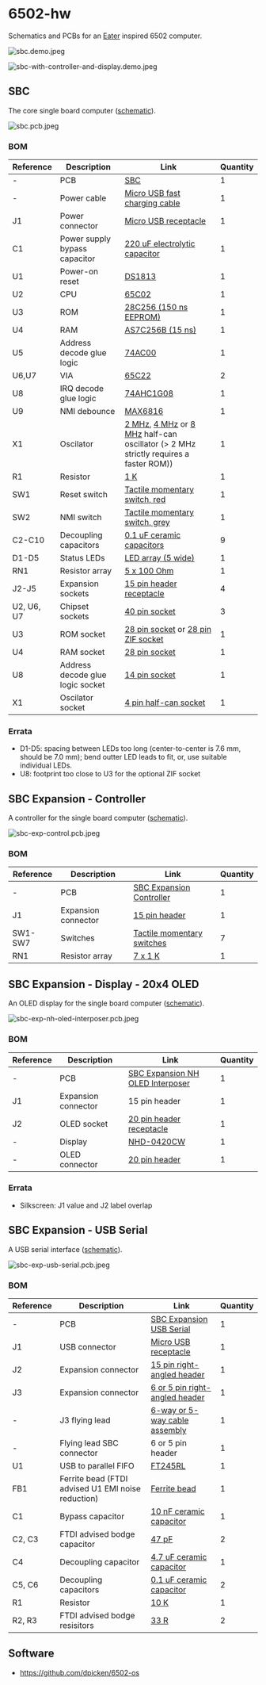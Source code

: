 # 6502-hw

Schematics and PCBs for an [Eater](https://eater.net/6502) inspired 6502 computer.

![sbc.demo.jpeg](/jpeg/sbc.demo.jpeg)

![sbc-with-controller-and-display.demo.jpeg](/jpeg/sbc-with-controller-and-display.demo.jpeg)

## SBC

The core single board computer ([schematic](/pdf/sbc.pdf)).

![sbc.pcb.jpeg](/jpeg/sbc.pcb.jpeg)

### BOM
|Reference|Description|Link|Quantity|
|-|-|-|-|
|-|PCB|[SBC](/sbc/sbc.kicad_pcb)|1|
|-|Power cable|[Micro USB fast charging cable](https://www.amazon.com/dp/B01MTXZ3U8/ref=as_li_ss_tl?ie=UTF8&linkCode=sl1&tag=ugreenus-20&linkId=31529940240bda22dced279b3f113739&language=en_US)|1|
|J1|Power connector|[Micro USB receptacle](https://www.digikey.com/en/products/detail/amphenol-icc-fci/10118194-0001LF/2785389)|1|
|C1|Power supply bypass capacitor|[220 uF electrolytic capacitor](https://www.digikey.com/en/products/detail/panasonic-electronic-components/ECE-A0JKA221/44725)|1|
|U1|Power-on reset|[DS1813](https://www.digikey.com/en/products/detail/maxim-integrated/DS1813R-5-T-R/789080)|1|
|U2|CPU|[65C02](https://www.jameco.com/z/W65C02S6TPG-14-Western-Design-Center-MPU-8-Bit-14MHz-65KB-Memory-40-Pin-PDIP_2143638.html)|1|
|U3|ROM|[28C256 (150 ns EEPROM)](https://www.jameco.com/z/28C256-15-Major-Brands-IC-28C256-15-EEPROM-256K-Bit-CMOS-Parallel_74843.html)|1|
|U4|RAM|[AS7C256B (15 ns)](https://www.digikey.com/en/products/detail/alliance-memory-inc/AS7C256B-15PIN/4498986)|1|
|U5|Address decode glue logic|[74AC00](https://www.digikey.com/en/products/detail/texas-instruments/CD74AC00E/375682)|1|
|U6,U7|VIA|[65C22](https://www.jameco.com/z/W65C22S6TPG-14-Western-Design-Center-Versatile-Interface-Adapter-via-8-Bit-I-O-Ports-14-MHz-40-Pin-PDIP-CMOS-5-Volt_2143591.html)|2|
|U8|IRQ decode glue logic|[74AHC1G08](https://www.digikey.com/en/products/detail/nexperia-usa-inc/74AHC1G08GV-125/1229482)|1|
|U9|NMI debounce|[MAX6816](https://www.ebay.com/itm/10pcs-MAX6816EUS-T-MAX-6816-EUS-T-Integrated-Circuit-IC-/174489807094?mkcid=16&mkevt=1&_trksid=p2349624.m46890.l49286&mkrid=711-127632-2357-0)|1|
|X1|Oscilator|[2 MHz](https://www.digikey.com/en/products/detail/ecs-inc/ECS-2100A-020/38372), [4 MHz](https://www.digikey.com/en/products/detail/ecs-inc/ECS-2100A-040/79196) or [8 MHz](https://www.digikey.com/en/products/detail/ecs-inc/ECS-2100A-080/79199) half-can oscillator (> 2 MHz strictly requires a faster ROM))|1|
|R1|Resistor|[1 K](https://www.digikey.com/en/products/detail/koa-speer-electronics-inc/CFS1-4CT52R102G/13537646)|1|
|SW1|Reset switch|[Tactile momentary switch, red](https://www.digikey.com/en/products/detail/c-k/PTS645SK43-2-LFS/1146784)|1|
|SW2|NMI switch|[Tactile momentary switch, grey](https://www.digikey.com/en/products/detail/c-k/PTS645SH43-2-LFS/3861368)|1|
|C2-C10|Decoupling capacitors|[0.1 uF ceramic capacitors](https://www.digikey.com/en/products/detail/vishay-beyschlag-draloric-bc-components/1C10Z5U104M050B/7056991)|9|
|D1-D5|Status LEDs|[LED array (5 wide)](https://www.digikey.com/en/products/detail/lumex-opto-components-inc/SSA-LXB525ID/144741)|1|
|RN1|Resistor array|[5 x 100 Ohm](https://www.digikey.com/en/products/detail/cts-resistor-products/770103101P/1000538)|1|
|J2-J5|Expansion sockets|[15 pin header receptacle](https://www.amazon.com/gp/product/B07VP63Z78)|4|
|U2, U6, U7|Chipset sockets|[40 pin socket](https://www.jameco.com/z/40MTLP-Jameco-Valuepro-40-Pin-Machine-Tooled-Low-Profile-IC-Socket-0-6-Inch-Wide_41136.html)|3|
|U3|ROM socket|[28 pin socket](https://www.jameco.com/z/28MTLP-6-Jameco-Valuepro-Socket-IC-28-Pin-Machine-Tooled-Low-Profile-Soldertail-0-6-Width_40329.html) or [28 pin ZIF socket](https://www.jameco.com/z/28-526-10-Aries-Electronics-ZIF-Socket-28-Position-2-54mm-Solder-Straight-Thru-Hole_102745.html)|1|
|U4|RAM socket|[28 pin socket](https://www.jameco.com/z/28MTLP-3-Jameco-Valuepro-28-Pin-Machine-Tooled-Low-Profile-IC-Socket-0-3-Inch-Wide_114412.html)|1|
|U8|Address decode glue logic socket|[14 pin socket](https://www.jameco.com/z/14MTLP-Jameco-Valuepro-Socket-IC-14-Pin-Machine-Tooled-Low-Profile-0-3-Inch-Wide_37197.html)|1|
|X1|Oscilator socket|[4 pin half-can socket](https://www.jameco.com/z/1108800-Aries-Electronics-Machine-Tooled-4-Pin-Half-Can-Crystal-Oscillator-Socket_676385.html)|1|

### Errata

  - D1-D5: spacing between LEDs too long (center-to-center is 7.6 mm, should be 7.0 mm); bend outter LED leads to fit, or, use suitable individual LEDs.
  - U8: footprint too close to U3 for the optional ZIF socket

## SBC Expansion - Controller

A controller for the single board computer ([schematic](/pdf/sbc-exp-control.pdf)).

![sbc-exp-control.pcb.jpeg](/jpeg/sbc-exp-control.pcb.jpeg)

### BOM
|Reference|Description|Link|Quantity|
|-|-|-|-|
|-|PCB|[SBC Expansion Controller](/sbc-exp-control/sbc-exp-control.kicad_pcb)|1|
|J1|Expansion connector|[15 pin header]()|1|
|SW1-SW7|Switches|[Tactile momentary switches](https://www.jameco.com/z/BTS-1102B-2-Jameco-Valuepro-Switch-Push-Button-Tactile-SPST-OFF-ON-15-VDC-20mA-Actuator-Height-0-13-Inch_149948.html)|7|
|RN1|Resistor array|[7 x 1 K](https://www.digikey.com/en/products/detail/cts-resistor-products/77081102P/1000658)|1|

## SBC Expansion - Display - 20x4 OLED

An OLED display for the single board computer ([schematic](/pdf/sbc-exp-nh-oled-interposer.pdf)).

![sbc-exp-nh-oled-interposer.pcb.jpeg](/jpeg/sbc-exp-nh-oled-interposer.pcb.jpeg)

### BOM
|Reference|Description|Link|Quantity|
|-|-|-|-|
|-|PCB|[SBC Expansion NH OLED Interposer](/sbc-exp-nh-oled-interposer/sbc-exp-nh-oled-interposer.kicad_pcb)|1|
|J1|Expansion connector|15 pin header|1|
|J2|OLED socket|[20 pin header receptacle](https://www.jameco.com/z/G85-20-R-Jameco-Valuepro-Header-Vertical-Receptacle-1-Row-20Cont-100-2-54mm-Female-Header-Receptacle_308567.html)|1|
|-|Display|[NHD-0420CW](https://www.digikey.com/en/products/detail/newhaven-display-intl/NHD-0420CW-AW3/7942051)|1|
|-|OLED connector|[20 pin header](https://www.jameco.com/z/7000-1X20SG-R-Jameco-Valuepro-Connector-Unshrouded-Header-20-Position-2-54mm-Solder-Straight-Thru-Hole_103369.html)|1|

### Errata

 - Silkscreen: J1 value and J2 label overlap

## SBC Expansion - USB Serial

A USB serial interface ([schematic](/pdf/sbc-exp-usb-serial.pdf)).

![sbc-exp-usb-serial.pcb.jpeg](/jpeg/sbc-exp-usb-serial.pcb.jpeg)

### BOM

|Reference|Description|Link|Quantity|
|-|-|-|-|
|-|PCB|[SBC Expansion USB Serial](/sbc-exp-usb-serial/sbc-exp-usb-serial.kicad_pcb)|1|
|J1|USB connector|[Micro USB receptacle](https://www.digikey.com/en/products/detail/amphenol-icc-fci/10118194-0001LF/2785389)|1|
|J2|Expansion connector|[15 pin right-angled header](https://www.mouser.com/ProductDetail/538-22-28-8151)|1|
|J3|Expansion connector|[6 or 5 pin right-angled header](https://www.mouser.com/ProductDetail/538-22-28-8051)|1|
|-|J3 flying lead|[6-way or 5-way cable assembly](https://www.mouser.com/ProductDetail/538-217796-1051)|1|
|-|Flying lead SBC connector|6 or 5 pin header|1|
|U1|USB to parallel FIFO|[FT245RL](https://www.mouser.com/ProductDetail/895-FT245RL)|1|
|FB1|Ferrite bead (FTDI advised U1 EMI noise reduction)|[Ferrite bead](https://www.mouser.com/ProductDetail/652-MH2029-400Y)|1|
|C1|Bypass capacitor|[10 nF ceramic capacitor](https://www.mouser.com/ProductDetail/581-SR151C103KAR)|1|
|C2, C3|FTDI advised bodge capacitor|[47 pF](https://www.mouser.com/ProductDetail/581-SR151A470JAR)|2|
|C4|Decoupling capacitor|[4.7 uF ceramic capacitor](https://www.mouser.com/ProductDetail/581-SR151C472KAATR1)|1|
|C5, C6|Decoupling capacitors|[0.1 uF ceramic capacitor](https://www.digikey.com/en/products/detail/vishay-beyschlag-draloric-bc-components/1C10Z5U104M050B/7056991)|2|
|R1|Resistor|[10 K](https://www.mouser.com/ProductDetail/603-CFR25SJT-26-10K)|1|
|R2, R3|FTDI advised bodge resisitors|[33 R](https://www.mouser.com/ProductDetail/603-CFR-12JR-52-33R)|2|

## Software

- https://github.com/dpicken/6502-os
